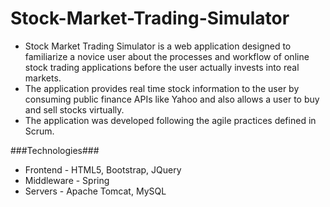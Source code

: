 # Stock-Market-Trading-Simulator

* Stock Market Trading Simulator is a web application designed to familiarize a novice user about the processes and workflow of online stock trading applications before the user actually invests into real markets.
* The application provides real time stock information to the user by consuming public finance APIs like Yahoo and also allows a user to buy and sell stocks virtually.
* The application was developed following the agile practices defined in Scrum.

###Technologies###
* Frontend - HTML5, Bootstrap, JQuery
* Middleware - Spring
* Servers - Apache Tomcat, MySQL

